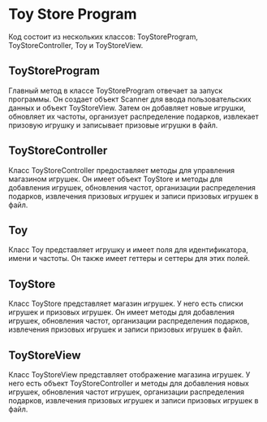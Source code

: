 # Toy Store Program

Код состоит из нескольких классов: ToyStoreProgram, ToyStoreController,
Toy и ToyStoreView.

## ToyStoreProgram

Главный метод в классе ToyStoreProgram отвечает за запуск программы.
Он создает объект Scanner для ввода пользовательских данных и объект
ToyStoreView. Затем он добавляет новые игрушки, обновляет их частоты,
организует распределение подарков, извлекает призовую игрушку и записывает
призовые игрушки в файл.

## ToyStoreController

Класс ToyStoreController предоставляет методы для управления магазином
игрушек. Он имеет объект ToyStore и методы для добавления игрушек,
обновления частот, организации распределения подарков,
извлечения призовых игрушек и записи призовых игрушек в файл.

## Toy

Класс Toy представляет игрушку и имеет поля для идентификатора,
имени и частоты. Он также имеет геттеры и сеттеры для этих полей.

## ToyStore

Класс ToyStore представляет магазин игрушек. У него есть списки игрушек
и призовых игрушек. Он имеет методы для добавления игрушек,
обновления частот, организации распределения подарков,
извлечения призовых игрушек и записи призовых игрушек в файл.

## ToyStoreView

Класс ToyStoreView представляет отображение магазина игрушек.
У него есть объект ToyStoreController и методы для добавления
новых игрушек, обновления частот игрушек,
организации распределения подарков,
извлечения призовых игрушек и записи призовых игрушек в файл.
